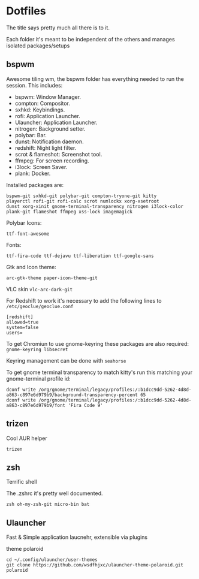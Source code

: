 # Dotfiles

The title says pretty much all there is to it.

Each folder it's meant to be independent of the others and manages isolated packages/setups


## bspwm

Awesome tiling wm, the bspwm folder has everything needed to run the session. This includes:

  - bspwm: Window Manager.
  - compton: Compositor.
  - sxhkd: Keybindings.
  - rofi: Application Launcher.
  - Ulauncher: Application Launcher.
  - nitrogen: Background setter.
  - polybar: Bar.
  - dunst: Notification daemon.
  - redshift: Night light filter.
  - scrot & flameshot: Screenshot tool.
  - ffmpeg: For screen recording.
  - i3lock: Screen Saver.
  - plank: Docker.
  
Installed packages are: 
```
bspwm-git sxhkd-git polybar-git compton-tryone-git kitty 
playerctl rofi-git rofi-calc scrot numlockx xorg-xsetroot 
dunst xorg-xinit gnome-terminal-transparency nitrogen i3lock-color 
plank-git flameshot ffmpeg xss-lock imagemagick
``` 
Polybar Icons:
```
ttf-font-awesome 
```
Fonts:
```
ttf-fira-code ttf-dejavu ttf-liberation ttf-google-sans
```
Gtk and Icon theme:
```
arc-gtk-theme paper-icon-theme-git 
```
VLC skin `vlc-arc-dark-git`


For Redshift to work it's necessary to add the following lines to `/etc/geoclue/geoclue.conf`
```
[redshift]
allowed=true
system=false
users=
```
To get Chromiun to use gnome-keyring these packages are also required: `gnome-keyring libsecret`

Keyring management can be done with `seahorse`

To get gnome terminal transparency to match kitty's run this matching your gnome-terminal profile id:
```
dconf write /org/gnome/terminal/legacy/profiles:/:b1dcc9dd-5262-4d8d-a863-c897e6d979b9/background-transparency-percent 65
dconf write /org/gnome/terminal/legacy/profiles:/:b1dcc9dd-5262-4d8d-a863-c897e6d979b9/font 'Fira Code 9'
```

## trizen

Cool AUR helper

```
trizen
```

## zsh

Terrific shell

The .zshrc it's pretty well documented.
```
zsh oh-my-zsh-git micro-bin bat
```
## Ulauncher

Fast & Simple application laucnehr, extensible via plugins

theme polaroid

```
cd ~/.config/ulauncher/user-themes
git clone https://github.com/wsdfhjxc/ulauncher-theme-polaroid.git polaroid

```